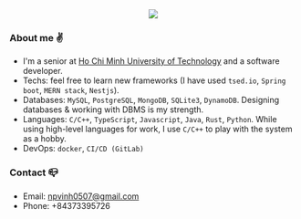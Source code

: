 
 <div align=center>
  <img src="https://github-readme-stats.vercel.app/api?username=phucvinh57&show_icons=true" />
 </div>


### About me :v:
- I'm a senior at [Ho Chi Minh University of Technology](https://hcmut.edu.vn/) and a software developer.
- Techs: feel free to learn new frameworks (I have used `tsed.io`, `Spring boot`, `MERN stack`, `Nestjs`).
- Databases: `MySQL`, `PostgreSQL`, `MongoDB`, `SQLite3`, `DynamoDB`. Designing databases & working with DBMS is my strength.
- Languages: `C/C++`, `TypeScript`, `Javascript`, `Java`, `Rust`, `Python`. While using high-level languages for work, I use `C/C++` to play with the system as a hobby.
- DevOps: `docker`, `CI/CD (GitLab)`
### Contact :mailbox_closed:
- Email: npvinh0507@gmail.com
- Phone: +84373395726
